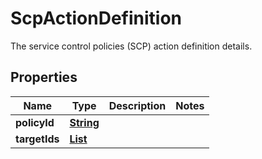 

# ScpActionDefinition

The service control policies (SCP) action definition details. 

## Properties

| Name | Type | Description | Notes |
|------------ | ------------- | ------------- | -------------|
|**policyId** | [**String**](String.md) |  |  |
|**targetIds** | [**List**](List.md) |  |  |



